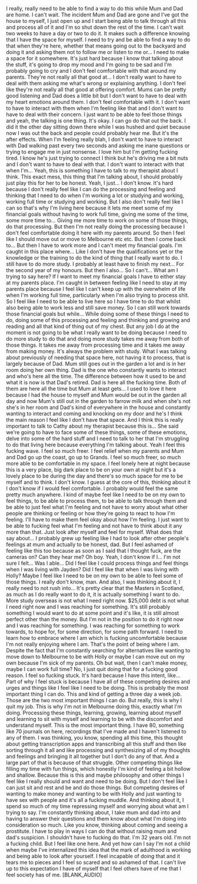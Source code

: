 ﻿I really, really need to be able to find a way to do this while Mum and Dad are home.
I can't wait.
The incident Mum and Dad are gone and I've got the house to myself, I just open up and
I start being able to talk through all this and process all of it and I'm so shut down
the rest of the time.
I can't wait two weeks to have a day or two to do it.
It makes such a difference knowing that I have the space for myself.
I need to try and be able to find a way to do that when they're here, whether that means
going out to the backyard and doing it and asking them not to follow me or listen to
me or...
I need to make a space for it somewhere.
It's just hard because I know that talking about the stuff, it's going to drop my mood
and I'm going to be sad and I'm probably going to cry and I don't feel comfortable with that
around my parents.
They're not really all that good at...
I don't really want to have to deal with them asking me what's wrong or explaining anything.
I don't feel like they're not really all that good at offering comfort.
Mums can be pretty good listening and Dad does a little bit but I don't want to have
to deal with my heart emotions around them.
I don't feel comfortable with it.
I don't want to have to interact with them when I'm feeling like that and I don't want
to have to deal with their concern.
I just want to be able to feel those things and yeah, the talking is one thing.
It's okay.
I can go do that out the back.
I did it the other day sitting down there while I was hushed and quiet because now I
was out the back and people could probably hear me.
But it's the after effects.
When I'm feeling really blah, I don't want to have to interact with Dad walking past
every two seconds and asking me inane questions or trying to engage me in just nonsense.
I love him but I'm getting fucking tired.
I know he's just trying to connect I think but he's driving me a bit nuts and I don't
want to have to deal with that.
I don't want to interact with that when I'm...
Yeah, this is something I have to talk to my therapist about I think.
This exact mess, this thing that I'm talking about, I should probably just play this for
her to be honest.
Yeah, I just...
I don't know.
It's hard because I don't really feel like I can do the processing and feeling and thinking
that I need to do when I'm working a lot or studying and working, working full time or
studying and working.
But I also don't really feel like I can so that's why I'm living here because it lets
me meet some of my financial goals without having to work full time, giving me some of
the time, some more time to...
Giving me more time to work on some of those things, do that processing.
But then I'm not really doing the processing because I don't feel comfortable doing it
here with my parents around.
So then I feel like I should move out or move to Melbourne etc etc.
But then I come back to...
But then I have to work more and I can't meet my financial goals.
I'm caught in this place where...
Like I don't have the qualifications yet or the knowledge or the training to do the kind
of thing that I really want to do.
I still have to do more study.
I probably at least have to finish my next...
For the second year of my honours.
But then I also...
So I can't...
What am I trying to say here?
If I want to meet my financial goals I have to either stay at my parents place.
I'm caught in between feeling like I need to stay at my parents place because I feel like
I can't keep up with the overwhelm of life when I'm working full time, particularly when
I'm also trying to process shit.
So I feel like I need to be able to live here so I have time to do that whilst also being
able to work less and still save money.
So I can still work towards those financial goals but while...
While doing some of these things I need to do, doing some of this processing and feeling
and thinking and growing and reading and all that kind of thing out of my chest.
But any job I do at the moment is not going to be what I really want to be doing because
I need to do more study to do that and doing more study takes me away from both of those
things.
It takes me away from processing time and it takes me away from making money.
It's always the problem with study.
What I was talking about previously of needing that space here, not having it to process,
that is largely because of Dad.
Mum still goes out in the garden a lot and is in her room doing her own thing.
Dad is the one who constantly wants to interact and who's here all the time.
The difference between how it used to be and what it is now is that Dad's retired.
Dad is here all the fucking time.
Both of them are here all the time but Mum at least gets...
I used to love it here because I had the house to myself and Mum would be out in the garden
all day and now Mum's still out in the garden to farrow milk and when she's not she's in
her room and Dad's kind of everywhere in the house and constantly wanting to interact and
coming and knocking on my door and he's I think the main reason I feel like I don't have that
space.
And I think this is really important to talk to Cathy about my therapist because this is...
She said we're going to have to face some of these things, some of these emotions, delve
into some of the hard stuff and I need to talk to her that I'm struggling to do that
living here because everything I'm talking about.
Yeah I feel this fucking wave.
I feel so much freer.
I feel relief when my parents and Mum and Dad go up the coast, go up to Grands.
I feel so much freer, so much more able to be comfortable in my space.
I feel lonely here at night because this is a very place, big dark place to be on your
own at night but it's a lovely place to be during the day and there's so much space for
me to be myself and to think.
I don't know.
I guess at the core of this, thinking about it I don't know if I would feel comfortable.
I probably would feel the same pretty much anywhere.
I kind of maybe feel like I need to be on my own to feel things, to be able to process
them, to be able to talk through them and be able to just feel what I'm feeling and
not have to worry about what other people are thinking or feeling or how they're going
to react to how I'm feeling.
I'll have to make them feel okay about how I'm feeling.
I just want to be able to fucking feel what I'm feeling and not have to think about it
any more than that.
Just look after myself and feel for myself.
What does that say about...
I probably grew up feeling like I had to look after other people's feelings at mum and actually
to be honest, dad.
But I feel ashamed of feeling like this too because as soon as I said that I thought fuck,
are the cameras on?
Can they hear me?
Oh boy.
Yeah, I don't know if I...
I'm not sure I felt...
Was I able...
Did I feel like I could process things and feel things when I was living with Jayden?
Did I feel like that when I was living with Holly?
Maybe I feel like I need to be on my own to be able to feel some of those things.
I really don't know, man.
And also, I was thinking about it, I really need to not rush into...
It's pretty clear that the Masters in Scotland, as much as I do really want to do it, it is
actually something I want to do.
More study overseas is not what I need right now.
$25,000 debt is not what I need right now and I was reaching for something.
It's still probably something I would want to do at some point and it's like, it is still
almost perfect other than the money.
But I'm not in the position to do it right now and I was reaching for something.
I was reaching for something to work towards, to hope for, for some direction, for some
path forward.
I need to learn how to embrace where I am which is fucking uncomfortable because I'm
not really enjoying where I am.
That's the point of being where I am.
Despite the fact that I'm constantly searching for alternatives like wanting to move down
to Melbourne to be with Holly or maybe I can move out on my own because I'm sick of my
parents.
Oh but wait, then I can't make money, maybe I can work full time?
No, I just quit doing that for a fucking good reason.
I feel so fucking stuck.
It's hard because I have this intent, like...
Part of why I feel stuck is because I have all of these competing desires and urges and
things like I feel like I need to be doing.
This is probably the most important thing I can do.
This and kind of getting a three day a week job.
Those are the two most important things I can do.
But really, this is why I quit my job.
This is why I'm not in Melbourne doing this, exactly what I'm doing.
Processing these things, learning, growing, learning about myself and learning to sit
with myself and learning to be with the discomfort and understand myself.
This is the most important thing.
I have 80, something like 70 journals on here, recordings that I've made and I haven't listened
to any of them.
I was thinking, you know, spending all this time, this thought about getting transcription
apps and transcribing all this stuff and then like sorting through it all and like processing
and synthesizing all of my thoughts and feelings and bringing it all together but I don't do
any of that.
And a large part of that is because of that struggle.
Other competing things like filling my time with fun things, which honestly I'm kind of
feeling a bit hollow and shallow.
Because this is this and maybe philosophy and other things I feel like I really should
and want and need to be doing.
But I don't feel like I can just sit and rest and be and do those things.
But competing desires of wanting to make money and wanting to be with Holly and just wanting
to have sex with people and it's all a fucking muddle.
And thinking about it, I spend so much of my time repressing myself and worrying about
what am I trying to say.
I'm constantly thinking about, I take mum and dad into and having to answer their questions
and them know about what I'm doing into consideration so much.
Like you know, thinking about coming and seeing a prostitute.
I have to play in ways I can do that without raising mum and dad's suspicion.
I shouldn't have to fucking do that.
I'm 32 years old.
I'm not a fucking child.
But I feel like one here.
And yet how can I say I'm not a child when maybe I've internalized this idea that the
mark of adulthood is working and being able to look after yourself.
I feel incapable of doing that and it tears me to pieces and I feel so scared and so ashamed
of that.
I can't live up to this expectation I have of myself that I feel others have of me that
I feel society has of me.
[BLANK_AUDIO]

